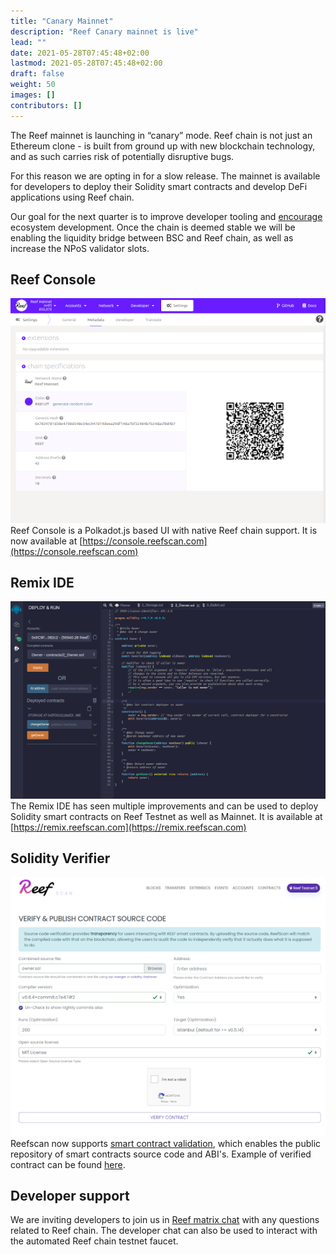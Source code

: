 ```yaml
---
title: "Canary Mainnet"
description: "Reef Canary mainnet is live"
lead: ""
date: 2021-05-28T07:45:48+02:00
lastmod: 2021-05-28T07:45:48+02:00
draft: false
weight: 50
images: []
contributors: []
---
```


The Reef mainnet is launching in “canary” mode. Reef chain is not just an Ethereum clone - is built from ground up with new blockchain technology, and as such carries risk of potentially disruptive bugs.

For this reason we are opting in for a slow release. The mainnet is available for developers to deploy their Solidity smart contracts and develop DeFi applications using Reef chain.

Our goal for the next quarter is to improve developer tooling and [encourage](https://medium.com/reef-finance/reef-chain-developer-support-program-674819d6dca6) ecosystem development.
Once the chain is deemed stable we will be enabling the liquidity bridge between BSC and Reef chain,
as well as increase the NPoS validator slots.

## Reef Console
![](console.png)
Reef Console is a Polkadot.js based UI with native Reef chain support. It is now available at
[https://console.reefscan.com](https://console.reefscan.com)

## Remix IDE
![](remix.png)
The Remix IDE has seen multiple improvements and can be used to deploy Solidity smart contracts on
Reef Testnet as well as Mainnet. It is available at [https://remix.reefscan.com](https://remix.reefscan.com)

## Solidity Verifier
![](verify.png)
Reefscan now supports [smart contract validation](https://testnet.reefscan.com/verifyContract/), which enables the public repository of smart contracts source code and ABI's.
Example of verified contract can be found [here](https://testnet.reefscan.com/contract/0xcf9f1e174559b9681b163a0f3985bd3a1434ef9c).

## Developer support
We are inviting developers to join us in [Reef matrix chat](https://app.element.io/#/room/#reef:matrix.org) with any questions related to Reef chain. The developer chat can also be used to interact with the automated Reef chain testnet faucet.
